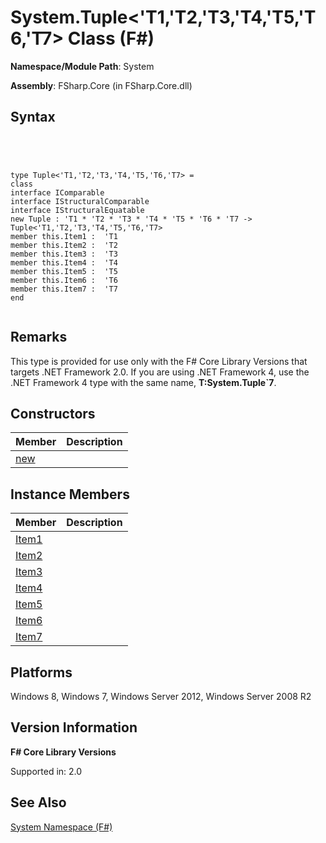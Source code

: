 # System.Tuple<'T1,'T2,'T3,'T4,'T5,'T6,'T7> Class (F#)

**Namespace/Module Path**: System

**Assembly**: FSharp.Core (in FSharp.Core.dll)


## Syntax



```




type Tuple<'T1,'T2,'T3,'T4,'T5,'T6,'T7> =
class
interface IComparable
interface IStructuralComparable
interface IStructuralEquatable
new Tuple : 'T1 * 'T2 * 'T3 * 'T4 * 'T5 * 'T6 * 'T7 -> Tuple<'T1,'T2,'T3,'T4,'T5,'T6,'T7>
member this.Item1 :  'T1
member this.Item2 :  'T2
member this.Item3 :  'T3
member this.Item4 :  'T4
member this.Item5 :  'T5
member this.Item6 :  'T6
member this.Item7 :  'T7
end


```





## Remarks
This type is provided for use only with the F# Core Library Versions that targets .NET Framework 2.0. If you are using .NET Framework 4, use the .NET Framework 4 type with the same name, **T:System.Tuple&#96;7**.


## Constructors


|Member|Description|
|------|-----------|
|[new](http://msdn.microsoft.com/en-us/library/3bbfa205-9c66-41fa-af45-8a2dce6cea38)||

## Instance Members


|Member|Description|
|------|-----------|
|[Item1](http://msdn.microsoft.com/en-us/library/c76928a2-b1d5-42a7-a79d-724e96cf0fcc)||
|[Item2](http://msdn.microsoft.com/en-us/library/1033eead-ced4-472a-a8fb-51d4b1aa17fe)||
|[Item3](http://msdn.microsoft.com/en-us/library/fe18e9c8-9c77-4c04-9186-24b8a25d9b36)||
|[Item4](http://msdn.microsoft.com/en-us/library/3bb14ab4-5726-4890-9fd5-65aa84124b9f)||
|[Item5](http://msdn.microsoft.com/en-us/library/113914c8-f63d-4558-a538-cde2fc7bcbca)||
|[Item6](http://msdn.microsoft.com/en-us/library/585a2feb-7c68-4c26-99d3-8c2758bbd81f)||
|[Item7](http://msdn.microsoft.com/en-us/library/d60996c0-c029-43cf-9c03-d0724a54d81d)||

## Platforms
Windows 8, Windows 7, Windows Server 2012, Windows Server 2008 R2


## Version Information
**F# Core Library Versions**

Supported in: 2.0




## See Also
[System Namespace &#40;F&#35;&#41;](System-Namespace-%5BFSharp%5D.md)

